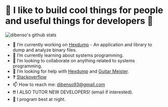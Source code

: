 # 🔨 I like to build cool things for people and useful things for developers 🧰

![dibenso's github stats](https://github-readme-stats.vercel.app/api?username=dibenso&show_icons=true&theme=dark)

<!--
**dibenso/dibenso** is a ✨ _special_ ✨ repository because its `README.md` (this file) appears on your GitHub profile.

Here are some ideas to get you started:
-->
- 🔭 I’m currently working on [Hexdump](https://github.com/dibenso/Hexdump) - An application and library to dump and analyze binary files.
- 🌱 I’m currently learning about systems programming.
- 👯 I’m looking to collaborate on anything related to systems programming.
- 💭 I’m looking for help with [Hexdump](https://github.com/dibenso/Hexdump) and [Guitar Meister](https://github.com/dibenso/guitar-meister).
- ❓  [Stackoverflow](https://stackoverflow.com/users/862680/dillon-benson)
- 📫 How to reach me: [dibenso93@gmail.com](mailto:dibenso93@gmail.com)
- ❗❗ I ALSO TUTOR NEW DEVELOPERS! (email if interested).
- 🦉 I program best at night.
